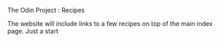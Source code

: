 The Odin Project : Recipes

The website will include links to a few recipes on top of the main index page.  Just a start
